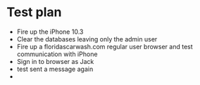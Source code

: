 # Test plan

- Fire up the iPhone 10.3
- Clear the databases leaving only the admin user
- Fire up a floridascarwash.com regular user browser and test communication with iPhone
- Sign in to browser as Jack
- test sent a message again
- 